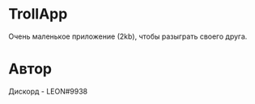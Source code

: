 # TrollApp

Очень маленькое приложение (2kb), чтобы разыграть своего друга.

# Автор
Дискорд - LEON#9938
